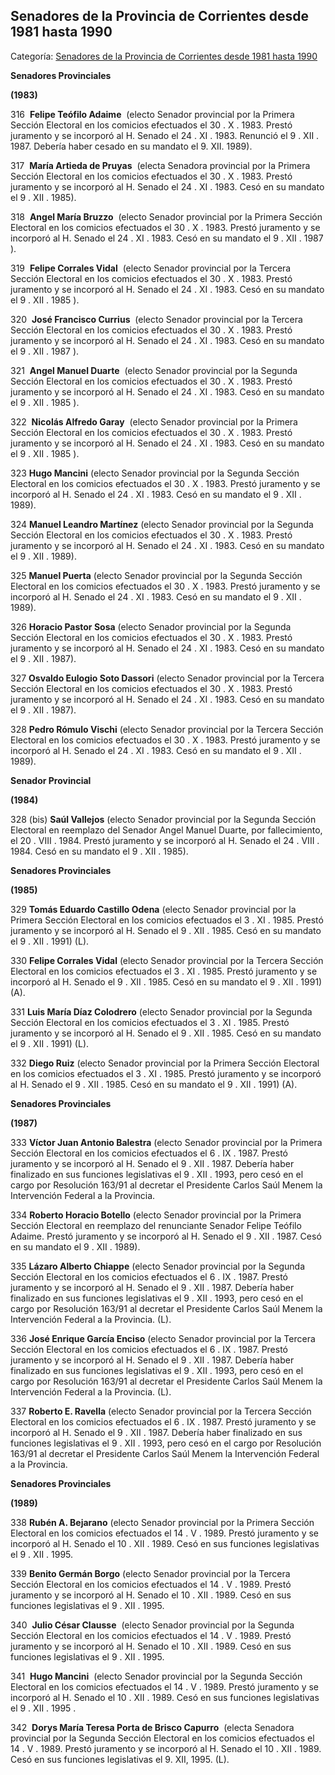 ## Senadores de la Provincia de Corrientes desde 1981 hasta 1990

Categoría: [Senadores de la Provincia de Corrientes desde 1981 hasta 1990](http://descubrircorrientes.com.ar/2012/index.php/555-cronologias/cronologias-del-periodo-independiente/poder-legislativo-de-la-provincia-de-corrientes/integrantes-del-honorable-senado/senadores-de-la-provincia-de-corrientes-desde-1981-hasta-1990)

**Senadores Provinciales**

**(1983)**

316  **Felipe Teófilo Adaime**  (electo Senador provincial por la Primera Sección Electoral en los comicios efectuados el 30 . X . 1983. Prestó juramento y se incorporó al H. Senado el 24 . XI . 1983. Renunció el 9 . XII . 1987. Debería haber cesado en su mandato el 9. XII. 1989).

317  **María Artieda de Pruyas**  (electa Senadora provincial por la Primera Sección Electoral en los comicios efectuados el 30 . X . 1983. Prestó juramento y se incorporó al H. Senado el 24 . XI . 1983. Cesó en su mandato el 9 . XII . 1985).

318  **Angel María Bruzzo**  (electo Senador provincial por la Primera Sección Electoral en los comicios efectuados el 30 . X . 1983. Prestó juramento y se incorporó al H. Senado el 24 . XI . 1983. Cesó en su mandato el 9 . XII . 1987 ).

319  **Felipe Corrales Vidal**  (electo Senador provincial por la Tercera Sección Electoral en los comicios efectuados el 30 . X . 1983. Prestó juramento y se incorporó al H. Senado el 24 . XI . 1983. Cesó en su mandato el 9 . XII . 1985 ).

320  **José Francisco Currius**  (electo Senador provincial por la Tercera Sección Electoral en los comicios efectuados el 30 . X . 1983. Prestó juramento y se incorporó al H. Senado el 24 . XI . 1983. Cesó en su mandato el 9 . XII . 1987 ).

321  **Angel Manuel Duarte**  (electo Senador provincial por la Segunda Sección Electoral en los comicios efectuados el 30 . X . 1983. Prestó juramento y se incorporó al H. Senado el 24 . XI . 1983. Cesó en su mandato el 9 . XII . 1985 ).

322  **Nicolás Alfredo Garay**  (electo Senador provincial por la Primera Sección Electoral en los comicios efectuados el 30 . X . 1983. Prestó juramento y se incorporó al H. Senado el 24 . XI . 1983. Cesó en su mandato el 9 . XII . 1985 ).

323 **Hugo Mancini** (electo Senador provincial por la Segunda Sección Electoral en los comicios efectuados el 30 . X . 1983. Prestó juramento y se incorporó al H. Senado el 24 . XI . 1983. Cesó en su mandato el 9 . XII . 1989).

324 **Manuel Leandro Martínez** (electo Senador provincial por la Segunda Sección Electoral en los comicios efectuados el 30 . X . 1983. Prestó juramento y se incorporó al H. Senado el 24 . XI . 1983. Cesó en su mandato el 9 . XII . 1989).

325 **Manuel Puerta** (electo Senador provincial por la Segunda Sección Electoral en los comicios efectuados el 30 . X . 1983. Prestó juramento y se incorporó al H. Senado el 24 . XI . 1983. Cesó en su mandato el 9 . XII . 1989).

326 **Horacio Pastor Sosa** (electo Senador provincial por la Segunda Sección Electoral en los comicios efectuados el 30 . X . 1983. Prestó juramento y se incorporó al H. Senado el 24 . XI . 1983. Cesó en su mandato el 9 . XII . 1987).

327 **Osvaldo Eulogio Soto Dassori** (electo Senador provincial por la Tercera Sección Electoral en los comicios efectuados el 30 . X . 1983. Prestó juramento y se incorporó al H. Senado el 24 . XI . 1983. Cesó en su mandato el 9 . XII . 1987).

328 **Pedro Rómulo Vischi** (electo Senador provincial por la Tercera Sección Electoral en los comicios efectuados el 30 . X . 1983. Prestó juramento y se incorporó al H. Senado el 24 . XI . 1983. Cesó en su mandato el 9 . XII . 1989).

**Senador Provincial**

**(1984)**

328 (bis) **Saúl Vallejos** (electo Senador provincial por la Segunda Sección Electoral en reemplazo del Senador Angel Manuel Duarte, por fallecimiento, el 20 . VIII . 1984. Prestó juramento y se incorporó al H. Senado el 24 . VIII . 1984. Cesó en su mandato el 9 . XII . 1985).

**Senadores Provinciales**

**(1985)**

329 **Tomás Eduardo Castillo Odena** (electo Senador provincial por la Primera Sección Electoral en los comicios efectuados el 3 . XI . 1985. Prestó juramento y se incorporó al H. Senado el 9 . XII . 1985. Cesó en su mandato el 9 . XII . 1991) (L).

330 **Felipe Corrales Vidal** (electo Senador provincial por la Tercera Sección Electoral en los comicios efectuados el 3 . XI . 1985. Prestó juramento y se incorporó al H. Senado el 9 . XII . 1985. Cesó en su mandato el 9 . XII . 1991) (A).

331 **Luis María Díaz Colodrero** (electo Senador provincial por la Segunda Sección Electoral en los comicios efectuados el 3 . XI . 1985. Prestó juramento y se incorporó al H. Senado el 9 . XII . 1985. Cesó en su mandato el 9 . XII . 1991) (L).

332 **Diego Ruiz** (electo Senador provincial por la Primera Sección Electoral en los comicios efectuados el 3 . XI . 1985. Prestó juramento y se incorporó al H. Senado el 9 . XII . 1985. Cesó en su mandato el 9 . XII . 1991) (A).

**Senadores Provinciales**

**(1987)**

333 **Víctor Juan Antonio Balestra** (electo Senador provincial por la Primera Sección Electoral en los comicios efectuados el 6 . IX . 1987. Prestó juramento y se incorporó al H. Senado el 9 . XII . 1987. Debería haber finalizado en sus funciones legislativas el 9 . XII . 1993, pero cesó en el cargo por Resolución 163/91 al decretar el Presidente Carlos Saúl Menem la Intervención Federal a la Provincia.

334 **Roberto Horacio Botello** (electo Senador provincial por la Primera Sección Electoral en reemplazo del renunciante Senador Felipe Teófilo Adaime. Prestó juramento y se incorporó al H. Senado el 9 . XII . 1987. Cesó en su mandato el 9 . XII . 1989).

335 **Lázaro Alberto Chiappe** (electo Senador provincial por la Segunda Sección Electoral en los comicios efectuados el 6 . IX . 1987. Prestó juramento y se incorporó al H. Senado el 9 . XII . 1987. Debería haber finalizado en sus funciones legislativas el 9 . XII . 1993, pero cesó en el cargo por Resolución 163/91 al decretar el Presidente Carlos Saúl Menem la Intervención Federal a la Provincia. (L).

336 **José Enrique García Enciso** (electo Senador provincial por la Tercera Sección Electoral en los comicios efectuados el 6 . IX . 1987. Prestó juramento y se incorporó al H. Senado el 9 . XII . 1987. Debería haber finalizado en sus funciones legislativas el 9 . XII . 1993, pero cesó en el cargo por Resolución 163/91 al decretar el Presidente Carlos Saúl Menem la Intervención Federal a la Provincia. (L).

337 **Roberto E. Ravella** (electo Senador provincial por la Tercera Sección Electoral en los comicios efectuados el 6 . IX . 1987. Prestó juramento y se incorporó al H. Senado el 9 . XII . 1987. Debería haber finalizado en sus funciones legislativas el 9 . XII . 1993, pero cesó en el cargo por Resolución 163/91 al decretar el Presidente Carlos Saúl Menem la Intervención Federal a la Provincia.

**Senadores Provinciales**

**(1989)**

338 **Rubén A. Bejarano** (electo Senador provincial por la Primera Sección Electoral en los comicios efectuados el 14 . V . 1989. Prestó juramento y se incorporó al H. Senado el 10 . XII . 1989. Cesó en sus funciones legislativas el 9 . XII . 1995.

339 **Benito Germán Borgo** (electo Senador provincial por la Tercera Sección Electoral en los comicios efectuados el 14 . V . 1989. Prestó juramento y se incorporó al H. Senado el 10 . XII . 1989. Cesó en sus funciones legislativas el 9 . XII . 1995.

340  **Julio César Clausse**  (electo Senador provincial por la Segunda Sección Electoral en los comicios efectuados el 14 . V . 1989. Prestó juramento y se incorporó al H. Senado el 10 . XII . 1989. Cesó en sus funciones legislativas el 9 . XII . 1995.

341  **Hugo Mancini**  (electo Senador provincial por la Segunda Sección Electoral en los comicios efectuados el 14 . V . 1989. Prestó juramento y se incorporó al H. Senado el 10 . XII . 1989. Cesó en sus funciones legislativas el 9 . XII . 1995 .

342  **Dorys María Teresa Porta de Brisco Capurro**  (electa Senadora provincial por la Segunda Sección Electoral en los comicios efectuados el 14 . V . 1989. Prestó juramento y se incorporó al H. Senado el 10 . XII . 1989. Cesó en sus funciones legislativas el 9. XII, 1995. (L).